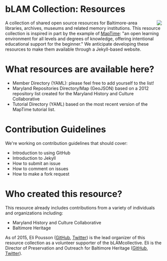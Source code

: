 # bLAM Collection: Resources

<img align="right" src="https://pbs.twimg.com/profile_images/659173907493203968/mPRcE9Sw.jpg">

A collection of shared open source resources for Baltimore-area libraries, archives, museums and related memory institutions. This resource collection is inspired in part by the example of [MapTime](http://maptime.io/): "an open learning environment for all levels and degrees of knowledge, offering intentional educational support for the beginner." We anticipate developing these resources to make them available through a Jekyll-based website.

# What resources are available here?

- Member Directory (YAML): please feel free to add yourself to the list!
- Maryland Repositories Directory/Map (GeoJSON) based on a 2012 repository list created for the Maryland History and Culture Collaborative
- Tutorial Directory (YAML) based on the most recent version of the MapTime tutorial list.

# Contribution Guidelines

We're working on contribution guidelines that should cover:

- Introduction to using GitHub
- Introduction to Jekyll
- How to submit an issue
- How to comment on issues
- How to make a fork request

# Who created this resource?

This resource already includes contributions from a variety of individuals and organizations including:

- Maryland History and Culture Collaborative
- Baltimore Heritage

As of 2015, Eli Pousson ([GitHub](http://github.com/elipousson), [Twitter](http://twitter.com/elipousson)) is the lead organizer of this resource collection as a volunteer supporter of the bLAMcollective. Eli is the Director of Preservation and Outreach for Baltimore Heritage ([GitHub](http://github.com/baltimoreheritage), [Twitter](http://twitter.com/bmoreheritage)).
